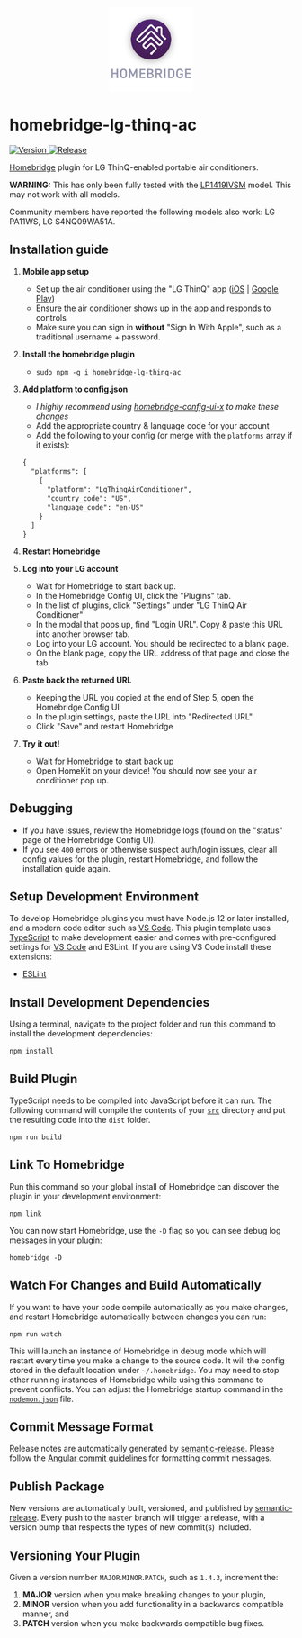 
<p align="center">

<img src="https://github.com/homebridge/branding/raw/master/logos/homebridge-wordmark-logo-vertical.png" width="150">

</p>


# homebridge-lg-thinq-ac

<p>
  <a href="https://www.npmjs.com/package/homebridge-lg-thinq-ac" target="_blank">
    <img alt="Version" src="https://img.shields.io/npm/v/homebridge-lg-thinq-ac.svg">
  </a>
  <a href="https://github.com/sman591/homebridge-lg-thinq-ac/actions">
    <img alt="Release" src="https://github.com/sman591/homebridge-lg-thinq-ac/workflows/Release/badge.svg">
  </a>
</p>


[Homebridge](https://homebridge.io) plugin for LG ThinQ-enabled portable air conditioners.

**WARNING:** This has only been fully tested with the [LP1419IVSM](https://www.lg.com/us/air-conditioners/lg-LP1419IVSM-portable-air-conditioner) model. This may not work with all models.

Community members have reported the following models also work: LG PA11WS, LG S4NQ09WA51A.

## Installation guide

1. **Mobile app setup**
    * Set up the air conditioner using the "LG ThinQ" app ([iOS](https://apps.apple.com/us/app/lg-thinq/id993504342) | [Google Play](https://play.google.com/store/apps/details?id=com.lgeha.nuts&hl=en_US))
    * Ensure the air conditioner shows up in the app and responds to controls
    * Make sure you can sign in **without** "Sign In With Apple", such as a traditional username + password.

2. **Install the homebridge plugin**
    * `sudo npm -g i homebridge-lg-thinq-ac`

3. **Add platform to config.json**
    * *I highly recommend using [homebridge-config-ui-x](https://github.com/oznu/homebridge-config-ui-x) to make these changes*
    * Add the appropriate country & language code for your account
    * Add the following to your config (or merge with the `platforms` array if it exists):

    ```
    {
      "platforms": [
        {
          "platform": "LgThinqAirConditioner",
          "country_code": "US",
          "language_code": "en-US"
        }
      ]
    }
   ```

4. **Restart Homebridge**

5. **Log into your LG account**
    * Wait for Homebridge to start back up.
    * In the Homebridge Config UI, click the "Plugins" tab.
    * In the list of plugins, click "Settings" under "LG ThinQ Air Conditioner"
    * In the modal that pops up, find "Login URL". Copy & paste this URL into another browser tab.
    * Log into your LG account. You should be redirected to a blank page.
    * On the blank page, copy the URL address of that page and close the tab

6. **Paste back the returned URL**
    * Keeping the URL you copied at the end of Step 5, open the Homebridge Config UI
    * In the plugin settings, paste the URL into "Redirected URL"
    * Click "Save" and restart Homebridge

7. **Try it out!**
    * Wait for Homebridge to start back up
    * Open HomeKit on your device! You should now see your air conditioner pop up.

## Debugging

* If you have issues, review the Homebridge logs (found on the "status" page of the Homebridge Config UI).
* If you see `400` errors or otherwise suspect auth/login issues, clear all config values for the plugin, restart Homebridge, and follow the installation guide again.

## Setup Development Environment

To develop Homebridge plugins you must have Node.js 12 or later installed, and a modern code editor such as [VS Code](https://code.visualstudio.com/). This plugin template uses [TypeScript](https://www.typescriptlang.org/) to make development easier and comes with pre-configured settings for [VS Code](https://code.visualstudio.com/) and ESLint. If you are using VS Code install these extensions:

* [ESLint](https://marketplace.visualstudio.com/items?itemName=dbaeumer.vscode-eslint)

## Install Development Dependencies

Using a terminal, navigate to the project folder and run this command to install the development dependencies:

```
npm install
```

## Build Plugin

TypeScript needs to be compiled into JavaScript before it can run. The following command will compile the contents of your [`src`](./src) directory and put the resulting code into the `dist` folder.

```
npm run build
```

## Link To Homebridge

Run this command so your global install of Homebridge can discover the plugin in your development environment:

```
npm link
```

You can now start Homebridge, use the `-D` flag so you can see debug log messages in your plugin:

```
homebridge -D
```

## Watch For Changes and Build Automatically

If you want to have your code compile automatically as you make changes, and restart Homebridge automatically between changes you can run:

```
npm run watch
```

This will launch an instance of Homebridge in debug mode which will restart every time you make a change to the source code. It will the config stored in the default location under `~/.homebridge`. You may need to stop other running instances of Homebridge while using this command to prevent conflicts. You can adjust the Homebridge startup command in the [`nodemon.json`](./nodemon.json) file.

## Commit Message Format

Release notes are automatically generated by [semantic-release](https://semantic-release.gitbook.io/semantic-release/). Please follow the [Angular commit guidelines](https://github.com/angular/angular.js/blob/master/DEVELOPERS.md#-git-commit-guidelines) for formatting commit messages.

## Publish Package

New versions are automatically built, versioned, and published by [semantic-release](https://semantic-release.gitbook.io/semantic-release/). Every push to the `master` branch will trigger a release, with a version bump that respects the types of new commit(s) included.

## Versioning Your Plugin

Given a version number `MAJOR`.`MINOR`.`PATCH`, such as `1.4.3`, increment the:

1. **MAJOR** version when you make breaking changes to your plugin,
2. **MINOR** version when you add functionality in a backwards compatible manner, and
3. **PATCH** version when you make backwards compatible bug fixes.
